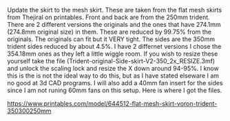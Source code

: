 Update the skirt to the mesh skirt. These are taken from the flat mesh skirts from Thejiral on printables. Front and back are from the 250mm trident. 
There are 2 different versions the originals and the ones that have 274.1mm (274.8mm original size) in them. These are reduced by 99.75% from the originals. The originals can fit but it VERY tight. 
The sides are the 350mm trident sides reduced by about 4.5%. I have 2 differnet versions I chose the 354.18mm ones as they left a little wiggle room. If you wish to resize 
these yourself take the file (Trident-original-Side-skirt-V2-350_2x_RESIZE.3mf) and unlock the scaling lock and resize the X down around 94-95%. I know this is the is not the 
ideal way to do this, but as I have stated elseware I am no good at 3d CAD programs. I will also add a 40mm fan insert for the sides since I am not runing 60mm fans on this setup. Here is where I got the files.

https://www.printables.com/model/644512-flat-mesh-skirt-voron-trident-350300250mm
